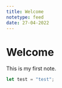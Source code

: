```yaml
---
title: Welcome
notetype: feed
date: 27-04-2022
---
```


# Welcome

This is my first note.

```js
let test = "test";
```


